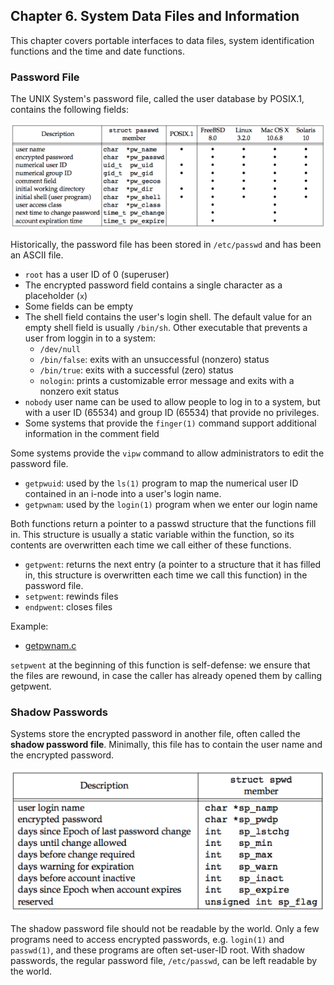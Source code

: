 ## Chapter 6. System Data Files and Information

This chapter covers portable interfaces to data files, system identification functions and the time and date functions.

### Password File

The UNIX System's password file, called the user database by POSIX.1, contains the following fields:

[![Figure 6.1 Fields in /etc/passwd file](figure_6.1_600.png)](figure_6.1.png "Figure 6.1 Fields in /etc/passwd file")

Historically, the password file has been stored in `/etc/passwd` and has been an ASCII file.

* `root` has a user ID of 0 (superuser)
* The encrypted password field contains a single character as a placeholder (`x`) 
* Some fields can be empty
* The shell field contains the user's login shell. The default value for an empty shell field is usually `/bin/sh`. Other executable that prevents a user from loggin in to a system:
    * `/dev/null`
    * `/bin/false`: exits with an unsuccessful (nonzero) status
    * `/bin/true`: exits with a successful (zero) status
    * `nologin`: prints a customizable error message and exits with a nonzero exit status
* `nobody` user name can be used to allow people to log in to a system, but with a user ID (65534) and group ID (65534) that provide no privileges.
* Some systems that provide the `finger(1)` command support additional information in the comment field

Some systems provide the `vipw` command to allow administrators to edit the password file.

<script src="https://gist.github.com/shichao-an/00b608f959de8dad0b1b.js"></script>

* `getpwuid`: used by the `ls(1)` program to map the numerical user ID contained in an i-node into a user's login name.
* `getpwnam`: used by the `login(1)` program when we enter our login name

Both functions return a pointer to a passwd structure that the functions fill in. This structure is usually a static variable within the function, so its contents are overwritten each time we call either of these functions.

<script src="https://gist.github.com/shichao-an/ffbbc20702760d6a4fab.js"></script>

* `getpwent`: returns the next entry (a pointer to a structure that it has filled in, this structure is overwritten each time we call this function) in the password file.
* `setpwent`: rewinds files
* `endpwent`: closes files

Example:

* [getpwnam.c](https://github.com/shichao-an/apue.3e/blob/master/datafiles/getpwnam.c)

`setpwent` at the beginning of this function is self-defense: we ensure that the files are rewound, in case the caller has already opened them by calling getpwent.

### Shadow Passwords

Systems store the encrypted password in another file, often called the **shadow password file**. Minimally, this file has to contain the user name and the encrypted password.

[![Figure 6.3 Fields in /etc/shadow file](figure_6.3_600.png)](figure_6.3.png "Figure 6.3 Fields in /etc/shadow file")

The shadow password file should not be readable by the world. Only a few programs need to access encrypted passwords, e.g. `login(1)` and `passwd(1)`, and these programs are often set-user-ID root. With shadow passwords, the regular password file, `/etc/passwd`, can be left readable by the world.

<script src="https://gist.github.com/shichao-an/bad119e8e6ed442e25bf.js"></script>

